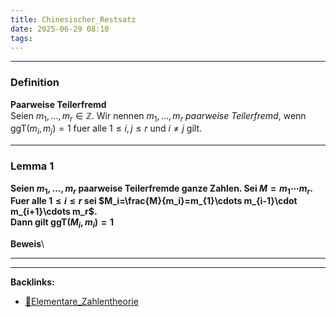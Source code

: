 ```yaml
---
title: Chinesischer_Restsatz
date: 2025-06-29 08:10
tags: 
---
```


----

### Definition
**Paarweise Teilerfremd**\
Seien $m_{1},\ldots ,m_r \in \mathbb{Z}$. Wir nennen $m_{1},\ldots ,m_r$ *paarweise Teilerfremd*, wenn
$\text{ggT}(m_i,m_j)=1$ fuer alle $1\le i,j\le r$ und $i\neq j$ gilt.

---

### Lemma 1
**Seien $m_{1},\ldots ,m_r$ paarweise Teilerfremde ganze Zahlen. Sei $M=m_{1}\cdots m_r$. Fuer alle $1\le i\le r$ sei $M_i=\frac{M}{m_i}=m_{1}\cdots m_{i-1}\cdot m_{i+1}\cdots m_r$.**\
**Dann gilt $\text{ggT}(M_i,m_i)=1$**

**Beweis**\






----

----
**Backlinks:**
- [📂Elementare_Zahlentheorie](/📁Elementare_Zahlentheorie)
